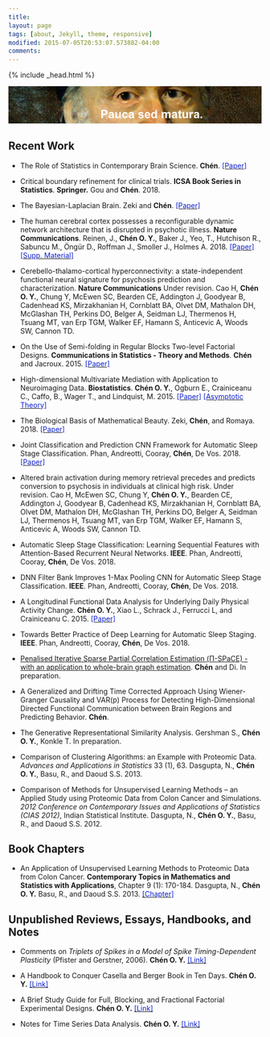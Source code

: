```yaml
---
title: 
layout: page
tags: [about, Jekyll, theme, responsive]
modified: 2015-07-05T20:53:07.573882-04:00
comments:
---
```

{% include _head.html %}

![x](/images/Gauss.jpg)
<br />

<script>
  (function(i,s,o,g,r,a,m){i['GoogleAnalyticsObject']=r;i[r]=i[r]||function(){
  (i[r].q=i[r].q||[]).push(arguments)},i[r].l=1*new Date();a=s.createElement(o),
  m=s.getElementsByTagName(o)[0];a.async=1;a.src=g;m.parentNode.insertBefore(a,m)
  })(window,document,'script','https://www.google-analytics.com/analytics.js','ga');

  ga('create', 'UA-64829092-1', 'auto');
  ga('send', 'pageview');

</script>

## Recent Work

- The Role of Statistics in Contemporary Brain Science. **Chén**. <a href="{{ site.baseurl }}/files/doc/Fisher.pdf"><font color="#1122CC">[Paper]</font></a>

- Critical boundary refinement for clinical trials. **ICSA Book Series in Statistics**. **Springer.** Gou and **Chén**. 2018. 

- The Bayesian-Laplacian Brain. Zeki and **Chén**. <a href="http://discovery.ucl.ac.uk/1557750/1/Zeki_The%20Bayesian-Laplacian%20Brain.pdf"><font color="#1122CC">[Paper]</font></a>

- The human cerebral cortex possesses a reconfigurable dynamic network architecture that is disrupted in psychotic illness. **Nature Communications**. Reinen, J., **Chén O. Y.**, Baker J., Yeo, T., Hutchison R., Sabuncu M., Öngür D., Roffman J., Smoller J.,
Holmes A. 2018. <a href="{{ site.baseurl }}/files/doc/Reinen_2018.pdf"><font color="#1122CC">[Paper]</font></a>
<a href="{{ site.baseurl }}/files/doc/Reinen_2018_Supp.pdf"><font color="#1122CC">[Supp. Material]</font></a>


- Cerebello-thalamo-cortical hyperconnectivity: a state-independent functional neural signature for psychosis prediction and characterization. **Nature Communications** Under revision. Cao H, **Chén O. Y.**, Chung Y, McEwen SC, Bearden CE, Addington J, Goodyear B, Cadenhead KS, Mirzakhanian H, Cornblatt BA, Olvet DM, Mathalon DH, McGlashan TH, Perkins DO, Belger A, Seidman LJ, Thermenos H, Tsuang MT, van Erp TGM, Walker EF, Hamann S, Anticevic A, Woods SW, Cannon TD. 

- On the Use of Semi-folding in Regular Blocks Two-level Factorial Designs. **Communications in Statistics - Theory and Methods**. **Chén** and Jacroux. 2015. <a href="{{ site.baseurl }}/files/doc/Chen_Jacroux.pdf"><font color="#1122CC">[Paper]</font></a>

- High-dimensional Multivariate Mediation with Application to Neuroimaging Data. **Biostatistics**. **Chén O. Y.**, Ogburn E., Crainiceanu C., Caffo, B., Wager T., and Lindquist, M. 2015. <a href="{{ site.baseurl }}/files/doc/HDMM.pdf"><font color="#1122CC">[Paper]</font></a>
<a href="{{ site.baseurl }}/files/doc/HDMM_Supplemental_Materials.pdf"><font color="#1122CC">[Asymptotic Theory]</font></a> 

- The Biological Basis of Mathematical Beauty. Zeki, **Chén**, and Romaya. 2018. <a href="https://www.biorxiv.org/content/biorxiv/early/2018/07/11/367185.full.pdf"><font color="#1122CC">[Paper]</font></a> 

-  Joint Classification and Prediction CNN Framework for Automatic Sleep Stage Classification. Phan, Andreotti, Cooray, **Chén**, De Vos. 2018. <a href="https://arxiv.org/pdf/1805.06546.pdf"><font color="#1122CC">[Paper]</font></a>

- Altered brain activation during memory retrieval precedes and predicts conversion to psychosis in individuals at clinical high risk. Under revision. Cao H, McEwen SC, Chung Y, **Chén O. Y.**, Bearden CE, Addington J, Goodyear B, Cadenhead KS, Mirzakhanian H, Cornblatt BA, Olvet DM, Mathalon DH, McGlashan TH, Perkins DO, Belger A, Seidman LJ, Thermenos H, Tsuang MT, van Erp TGM, Walker EF, Hamann S, Anticevic A, Woods SW, Cannon TD. 

- Automatic Sleep Stage Classification: Learning Sequential Features with Attention-Based Recurrent Neural Networks. **IEEE**. Phan, Andreotti, Cooray, **Chén**, De Vos. 2018.

-  DNN Filter Bank Improves 1-Max Pooling CNN for Automatic Sleep Stage Classification. **IEEE**. Phan, Andreotti, Cooray, **Chén**, De Vos. 2018.

- A Longitudinal Functional Data Analysis for Underlying Daily Physical Activity Change. **Chén O. Y.**, Xiao L., Schrack J., Ferrucci L, and Crainiceanu C. 2015. <a href="{{ site.baseurl }}/files/doc/LFDA.pdf"><font color="#1122CC">[Paper]</font></a>

-  Towards Better Practice of Deep Learning for Automatic Sleep Staging. **IEEE**. Phan, Andreotti, Cooray, **Chén**, De Vos. 2018.

- [Penalised Iterative Sparse Partial Correlation Estimation (Π-SPaCE) - with an application to whole-brain graph estimation](/files/doc/Pi_SPaCE.pdf ). **Chén** and Di. In preparation.
	
- A Generalized and Drifting Time Corrected Approach Using Wiener-Granger Causality and VAR(p) Process for Detecting High-Dimensional Directed Functional Communication between Brain Regions and Predicting Behavior. **Chén**.
	
- The Generative Representational Similarity Analysis. Gershman S., **Chén O. Y.**, Konkle T. In preparation.

- Comparison of Clustering Algorithms: an Example with Proteomic Data. *Advances and Applications in Statistics* 33 (1), 63. Dasgupta, N., **Chén O. Y.**, Basu, R., and Daoud S.S. 2013.
	
- Comparison of Methods for Unsupervised Learning Methods – an Applied Study using Proteomic Data from Colon Cancer and Simulations. *2012 Conference on Contemporary Issues and Applications of Statistics (CIAS 2012)*, Indian Statistical Institute. Dasgupta, N., **Chén O. Y.**, Basu, R., and Daoud S.S. 2012.
	

## Book Chapters

- An Application of Unsupervised Learning Methods to Proteomic Data from Colon Cancer. **Contemporary Topics in Mathematics and Statistics with Applications**, Chapter 9 (1): 170-184. Dasgupta, N., **Chén O. Y.** Basu, R., and Daoud S.S. 2013. <a href="{{ site.baseurl }}/files/doc/Dasgupta_and_Chen_Chapter.pdf"><font color="#1122CC">[Chapter]</font></a>


## Unpublished Reviews, Essays, Handbooks, and Notes

- Comments on <i>Triplets of Spikes in a Model of Spike Timing-Dependent Plasticity </i>
(Pfister and Gerstner, 2006). **Chén O. Y.**  <a href="{{ site.baseurl }}/files/doc/Review_STDP.pdf"><font color="#1122CC">[Link]</font></a>

- A Handbook to Conquer Casella and Berger Book in Ten Days. **Chén O. Y.** <a href="{{ site.baseurl }}/files/doc/CB.pdf"><font color="#1122CC">[Link]</font></a>

- A Brief Study Guide for Full, Blocking, and Fractional Factorial Experimental Designs. **Chén O. Y.** <a href="{{ site.baseurl }}/files/doc/ED.pdf"><font color="#1122CC">[Link]</font></a>

- Notes for Time Series Data Analysis. **Chén O. Y.** <a href="{{ site.baseurl }}/files/doc/TS.pdf"><font color="#1122CC">[Link]</font></a>

<!--
## Others

- For more information, please see his [**curriculum vitae**](/files/doc/CV_Chen_Feb_2015.pdf).
-->
  

